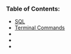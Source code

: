 
### Table of Contents:
-  [SQL](401-reading-notes/reading01.md)
- [Terminal Commands](401-reading-notes/Terminal.md)
- 
- 
- 
